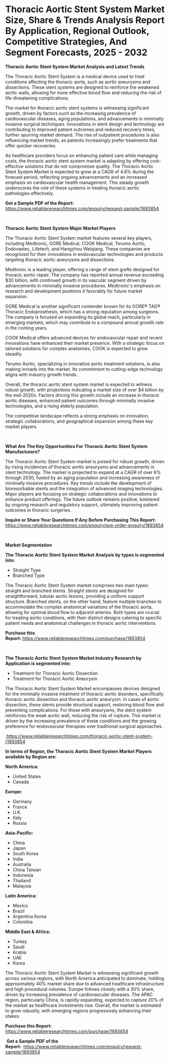 <p><h1>Thoracic Aortic Stent System Market Size, Share & Trends Analysis Report By Application, Regional Outlook, Competitive Strategies, And Segment Forecasts, 2025 - 2032</h1></p><p><strong>Thoracic Aortic Stent System Market Analysis and Latest Trends</strong></p>
<p><p>The Thoracic Aortic Stent System is a medical device used to treat conditions affecting the thoracic aorta, such as aortic aneurysms and dissections. These stent systems are designed to reinforce the weakened aortic walls, allowing for more effective blood flow and reducing the risk of life-threatening complications. </p><p>The market for thoracic aortic stent systems is witnessing significant growth, driven by factors such as the increasing prevalence of cardiovascular diseases, aging populations, and advancements in minimally invasive surgical techniques. Innovations in stent design and technology are contributing to improved patient outcomes and reduced recovery times, further spurring market demand. The rise of outpatient procedures is also influencing market trends, as patients increasingly prefer treatments that offer quicker recoveries.</p><p>As healthcare providers focus on enhancing patient care while managing costs, the thoracic aortic stent system market is adapting by offering cost-effective solutions that do not compromise quality. The Thoracic Aortic Stent System Market is expected to grow at a CAGR of 4.6% during the forecast period, reflecting ongoing advancements and an increased emphasis on cardiovascular health management. This steady growth underscores the role of these systems in treating thoracic aortic pathologies effectively.</p></p>
<p><strong>Get a Sample PDF of the Report:&nbsp;</strong> <a href="https://www.reliableresearchtimes.com/enquiry/request-sample/1893854?utm_campaign=2009&utm_medium=2&utm_source=Github&utm_content=ia&utm_term=14042025&utm_id=thoracic-aortic-stent-system">https://www.reliableresearchtimes.com/enquiry/request-sample/1893854</a></p>
<p>&nbsp;</p>
<p><strong>Thoracic Aortic Stent System Major Market Players</strong></p>
<p><p>The Thoracic Aortic Stent System market features several key players, including Medtronic, GORE Medical, COOK Medical, Terumo Aortic, Endovastec, Lifetech, and Hangzhou Weiqiang. These companies are recognized for their innovations in endovascular technologies and products targeting thoracic aortic aneurysms and dissections.</p><p>Medtronic is a leading player, offering a range of stent grafts designed for thoracic aortic repair. The company has reported annual revenue exceeding $30 billion, with continued growth in its vascular segment driven by advancements in minimally invasive procedures. Medtronic's emphasis on research and development positions it favorably for future market expansion.</p><p>GORE Medical is another significant contender known for its GORE® TAG® Thoracic Endoprosthesis, which has a strong reputation among surgeons. The company is focused on expanding its global reach, particularly in emerging markets, which may contribute to a compound annual growth rate in the coming years.</p><p>COOK Medical offers advanced devices for endovascular repair and recent innovations have enhanced their market presence. With a strategic focus on tailored solutions for complex anatomies, COOK is expected to grow steadily.</p><p>Terumo Aortic, specializing in innovative aortic treatment solutions, is also making inroads into the market. Its commitment to cutting-edge technology aligns with industry growth trends.</p><p>Overall, the thoracic aortic stent system market is expected to witness robust growth, with projections indicating a market size of over $4 billion by the mid-2020s. Factors driving this growth include an increase in thoracic aortic diseases, enhanced patient outcomes through minimally invasive technologies, and a rising elderly population.</p><p>The competitive landscape reflects a strong emphasis on innovation, strategic collaborations, and geographical expansion among these key market players.</p></p>
<p>&nbsp;</p>
<p><strong>What Are The Key Opportunities For Thoracic Aortic Stent System Manufacturers?</strong></p>
<p><p>The Thoracic Aortic Stent System market is poised for robust growth, driven by rising incidences of thoracic aortic aneurysms and advancements in stent technology. The market is projected to expand at a CAGR of over 6% through 2030, fueled by an aging population and increasing awareness of minimally invasive procedures. Key trends include the development of bioresorbable stents and the integration of advanced imaging technologies. Major players are focusing on strategic collaborations and innovations to enhance product offerings. The future outlook remains positive, bolstered by ongoing research and regulatory support, ultimately improving patient outcomes in thoracic surgeries.</p></p>
<p><strong>Inquire or Share Your Questions If Any Before Purchasing This Report:</strong> <a href="https://www.reliableresearchtimes.com/enquiry/pre-order-enquiry/1893854?utm_campaign=2009&utm_medium=2&utm_source=Github&utm_content=ia&utm_term=14042025&utm_id=thoracic-aortic-stent-system">https://www.reliableresearchtimes.com/enquiry/pre-order-enquiry/1893854</a></p>
<p>&nbsp;</p>
<p><strong>Market Segmentation</strong></p>
<p><strong>The Thoracic Aortic Stent System Market Analysis by types is segmented into:</strong></p>
<p><ul><li>Straight Type</li><li>Branched Type</li></ul></p>
<p><p>The Thoracic Aortic Stent System market comprises two main types: straight and branched stents. Straight stents are designed for straightforward, tubular aortic lesions, providing a uniform support structure. Branched stents, on the other hand, feature multiple branches to accommodate the complex anatomical variations of the thoracic aorta, allowing for optimal blood flow to adjacent arteries. Both types are crucial for treating aortic conditions, with their distinct designs catering to specific patient needs and anatomical challenges in thoracic aortic interventions.</p></p>
<p><strong>Purchase this Report:&nbsp;</strong><a href="https://www.reliableresearchtimes.com/purchase/1893854?utm_campaign=2009&utm_medium=2&utm_source=Github&utm_content=ia&utm_term=14042025&utm_id=thoracic-aortic-stent-system">https://www.reliableresearchtimes.com/purchase/1893854</a></p>
<p>&nbsp;</p>
<p><strong>The Thoracic Aortic Stent System Market Industry Research by Application is segmented into:</strong></p>
<p><ul><li>Treatment for Thoracic Aortic Dissection</li><li>Treatment for Thoracic Aortic Aneurysm</li></ul></p>
<p><p>The Thoracic Aortic Stent System Market encompasses devices designed for the minimally invasive treatment of thoracic aortic disorders, specifically thoracic aortic dissection and thoracic aortic aneurysm. In cases of aortic dissection, these stents provide structural support, restoring blood flow and preventing complications. For those with aneurysms, the stent system reinforces the weak aortic wall, reducing the risk of rupture. This market is driven by the increasing prevalence of these conditions and the growing preference for endovascular therapies over traditional surgical approaches.</p></p>
<p><a href="https://www.reliableresearchtimes.com/thoracic-aortic-stent-system-r1893854?utm_campaign=2009&utm_medium=2&utm_source=Github&utm_content=ia&utm_term=14042025&utm_id=thoracic-aortic-stent-system">&nbsp;https://www.reliableresearchtimes.com/thoracic-aortic-stent-system-r1893854</a></p>
<p><strong>In terms of Region, the Thoracic Aortic Stent System Market Players available by Region are:</strong></p>
<p>
    <p> <strong> North America: </strong>
        <ul>
            <li>United States</li>
            <li>Canada</li>
        </ul>
        </p> 
    <p> <strong> Europe: </strong>
        <ul>
            <li>Germany</li>
            <li>France</li>
            <li>U.K.</li>
            <li>Italy</li>
            <li>Russia</li>
        </ul>
        </p> 
    <p> <strong> Asia-Pacific: </strong>
        <ul>
            <li>China</li>
            <li>Japan</li>
            <li>South Korea</li>
            <li>India</li>
            <li>Australia</li>
            <li>China Taiwan</li>
            <li>Indonesia</li>
            <li>Thailand</li>
            <li>Malaysia</li>
        </ul>
        </p> 
    <p> <strong> Latin America: </strong>
        <ul>
            <li>Mexico</li>
            <li>Brazil</li>
            <li>Argentina Korea</li>
            <li>Colombia</li>
        </ul>
        </p> 
    <p> <strong> Middle East & Africa: </strong>
        <ul>
            <li>Turkey</li>
            <li>Saudi</li>
            <li>Arabia</li>
            <li>UAE</li>
            <li>Korea</li>
        </ul>
    </p>
    </p>
<p><p>The Thoracic Aortic Stent System Market is witnessing significant growth across various regions, with North America anticipated to dominate, holding approximately 40% market share due to advanced healthcare infrastructure and high procedural volumes. Europe follows closely with a 30% share, driven by increasing prevalence of cardiovascular diseases. The APAC region, particularly China, is rapidly expanding, expected to capture 20% of the market as healthcare investments rise. Overall, the market is estimated to grow robustly, with emerging regions progressively enhancing their stakes.</p></p>
<p><strong>Purchase this Report: </strong><a href="https://www.reliableresearchtimes.com/purchase/1893854?utm_campaign=2009&utm_medium=2&utm_source=Github&utm_content=ia&utm_term=14042025&utm_id=thoracic-aortic-stent-system">https://www.reliableresearchtimes.com/purchase/1893854</a></p>
<p>&nbsp;<strong>Get a Sample PDF of the Report:&nbsp;&nbsp;</strong><a href="https://www.reliableresearchtimes.com/enquiry/request-sample/1893854?utm_campaign=2009&utm_medium=2&utm_source=Github&utm_content=ia&utm_term=14042025&utm_id=thoracic-aortic-stent-system">https://www.reliableresearchtimes.com/enquiry/request-sample/1893854</a></p>
<p><strong></strong></p>
<p><p></p><p></p><p></p></p>